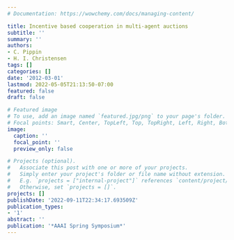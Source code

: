 ```yaml
---
# Documentation: https://wowchemy.com/docs/managing-content/

title: Incentive based cooperation in multi-agent auctions
subtitle: ''
summary: ''
authors:
- C. Pippin
- H. I. Christensen
tags: []
categories: []
date: '2012-03-01'
lastmod: 2022-05-05T21:13:50-07:00
featured: false
draft: false

# Featured image
# To use, add an image named `featured.jpg/png` to your page's folder.
# Focal points: Smart, Center, TopLeft, Top, TopRight, Left, Right, BottomLeft, Bottom, BottomRight.
image:
  caption: ''
  focal_point: ''
  preview_only: false

# Projects (optional).
#   Associate this post with one or more of your projects.
#   Simply enter your project's folder or file name without extension.
#   E.g. `projects = ["internal-project"]` references `content/project/deep-learning/index.md`.
#   Otherwise, set `projects = []`.
projects: []
publishDate: '2022-09-11T22:34:17.693509Z'
publication_types:
- '1'
abstract: ''
publication: '*AAAI Spring Symposium*'
---
```

